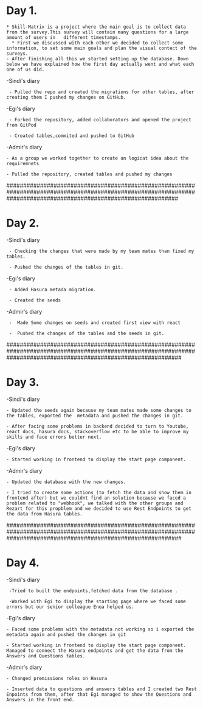 # Day 1.
    * Skill-Matrix is a project where the main goal is to collect data from the survey.This survey will contain many questions for a large amount of users in   different timestamps. 
      * First we discussed with each other we decided to collect some information, to set some main goals and plan the visual contect of the surveys. 
    - After finishing all this we started setting up the database. Down below we have explained how the first day actually went and what each one of us did. 

 -Sindi's diary
     
     - Pulled the repo and created the migrations for other tables, after creating them I pushed my changes on GitHub.

  -Egi's diary      

     - Forked the repository, added collaborators and opened the project from GitPod

     - Created tables,commited and pushed to GitHub

  
  -Admir's diary

    - As a group we worked together to create an logicat idea about the requiremnets
    
    - Pulled the repository, created tables and pushed my changes 



###################################################################################################################################################################

# Day 2.

 -Sindi's diary

     - Checking the changes that were made by my team mates than fixed my tables. 

     - Pushed the changes of the tables in git.

-Egi's diary

     - Added Hasura metada migration.
    
     - Created the seeds



 -Admir's diary
     
     -  Made Some changes on seeds and created first view with react

     -  Pushed the changes of the tables and the seeds in git.

     

####################################################################################################################################################################

# Day 3.

 -Sindi's diary

    - Updated the seeds again because my team mates made some changes to the tables, exported the  metadata and pushed the changes in git.

    - After facing some problems in backend decided to turn to Youtube, react docs, hasura docs, stackoverflow etc to be able to improve my skills and face errors better next.

  -Egi's diary

    - Started working in frontend to display the start page component.

  -Admir's diary

    - Updated the database with the new changes.

    - I tried to create some actions (to fetch the data and show them in frontend after) but we couldnt find an solution because we faced a problem related to "webhook", we talked with the other groups and Rezart for this propblem and we decided to use Rest Endpoints to get the data from Hasura tables.

 
####################################################################################################################################################################

# Day 4.

  -Sindi's diary   
     
     -Tried to built the endpoints,fetched data from the database .

     -Worked with Egi to display the starting page where we faced some errors but our senior colleague Enea helped us.

  -Egi's diary

    - Faced some problems with the metadata not working so i exported the metadata again and pushed the changes in git

    - Started working in frontend to display the start page component. Managed to connect the Hasura endpoints and get the data from the Answers and Questions tables.

  -Admir's diary

    - Changed premissions roles on Hasura
    
    - Inserted data to questions and answers tables and I created two Rest Enpoints from them, after that Egi managed to show the Questions and Answers in the front end.
